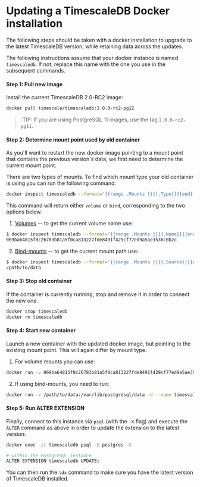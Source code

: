 # Updating a TimescaleDB Docker installation

The following steps should be taken with a docker
installation to upgrade to the latest TimescaleDB version, while
retaining data across the updates.

The following instructions assume that your docker instance is named
`timescaledb`. If not, replace this name with the one you use in the subsequent
commands.

#### Step 1: Pull new image [](update-docker-1)
Install the current TimescaleDB 2.0-RC2 image:

```bash
docker pull timescale/timescaledb:2.0.0-rc2-pg12
```
>:TIP: If you are using PostgreSQL 11 images, use the tag `2.0.0-rc2-pg11`.

#### Step 2: Determine mount point used by old container [](update-docker-2)
As you'll want to restart the new docker image pointing to a mount point
that contains the previous version's data, we first need to determine
the current mount point.

There are two types of mounts. To find which mount type your old container is
using you can run the following command:
```bash
docker inspect timescaledb --format='{{range .Mounts }}{{.Type}}{{end}}'
```
This command will return either `volume` or `bind`, corresponding
to the two options below.

1. [Volumes][volumes] -- to get the current volume name use:
```bash
$ docker inspect timescaledb --format='{{range .Mounts }}{{.Name}}{{end}}'
069ba64815f0c26783b81a5f0ca813227fde8491f429cf77ed9a5ae3536c0b2c
```

2. [Bind-mounts][bind-mounts] -- to get the current mount path use:
```bash
$ docker inspect timescaledb --format='{{range .Mounts }}{{.Source}}{{end}}'
/path/to/data
```

#### Step 3: Stop old container [](update-docker-3)
If the container is currently running, stop and remove it in order to connect
the new one.

```bash
docker stop timescaledb
docker rm timescaledb
```

#### Step 4: Start new container [](update-docker-4)
Launch a new container with the updated docker image, but pointing to
the existing mount point. This will again differ by mount type.

1. For volume mounts you can use:
```bash
docker run -v 069ba64815f0c26783b81a5f0ca813227fde8491f429cf77ed9a5ae3536c0b2c:/var/lib/postgresql/data -d --name timescaledb -p 5432:5432 timescale/timescaledb
```

2. If using bind-mounts, you need to run:
```bash
docker run -v /path/to/data:/var/lib/postgresql/data -d --name timescaledb -p 5432:5432 timescale/timescaledb
```


#### Step 5: Run ALTER EXTENSION [](update-docker-5)
Finally, connect to this instance via `psql` (with the `-X` flag) and execute the `ALTER` command
as above in order to update the extension to the latest version:

```bash
docker exec -it timescaledb psql -U postgres -X

# within the PostgreSQL instance
ALTER EXTENSION timescaledb UPDATE;
```

You can then run the `\dx` command to make sure you have the
latest version of TimescaleDB installed.

[upgrade-pg]: /using-timescaledb/update-timescale/upgrade-pg
[update-db-1]: /using-timescaledb/update-timescale/update-db-1
[update-db-2]: /using-timescaledb/update-timescale/update-db-2
[pg_upgrade]: https://www.postgresql.org/docs/current/static/pgupgrade.html
[backup]: /using-timescaledb/backup
[Install]: /getting-started/installation
[telemetry]: /using-timescaledb/telemetry
[volumes]: https://docs.docker.com/engine/admin/volumes/volumes/
[bind-mounts]: https://docs.docker.com/engine/admin/volumes/bind-mounts/